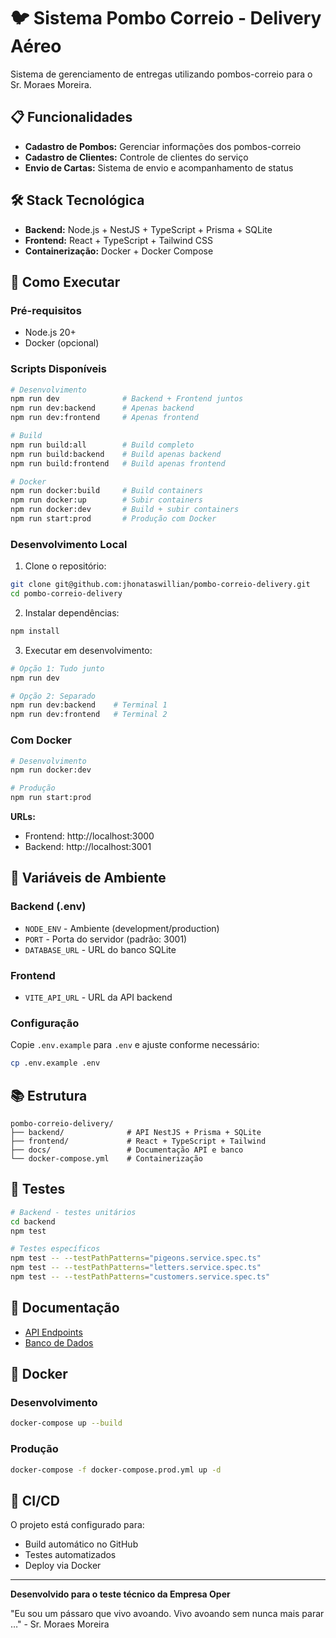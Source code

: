 # 🐦 Sistema Pombo Correio - Delivery Aéreo

Sistema de gerenciamento de entregas utilizando pombos-correio para o Sr. Moraes Moreira.

## 📋 Funcionalidades

- **Cadastro de Pombos:** Gerenciar informações dos pombos-correio
- **Cadastro de Clientes:** Controle de clientes do serviço
- **Envio de Cartas:** Sistema de envio e acompanhamento de status

## 🛠️ Stack Tecnológica

- **Backend:** Node.js + NestJS + TypeScript + Prisma + SQLite
- **Frontend:** React + TypeScript + Tailwind CSS
- **Containerização:** Docker + Docker Compose

## 🚀 Como Executar

### Pré-requisitos

- Node.js 20+
- Docker (opcional)

### Scripts Disponíveis

```bash
# Desenvolvimento
npm run dev              # Backend + Frontend juntos
npm run dev:backend      # Apenas backend
npm run dev:frontend     # Apenas frontend

# Build
npm run build:all        # Build completo
npm run build:backend    # Build apenas backend
npm run build:frontend   # Build apenas frontend

# Docker
npm run docker:build     # Build containers
npm run docker:up        # Subir containers
npm run docker:dev       # Build + subir containers
npm run start:prod       # Produção com Docker
```

### Desenvolvimento Local

1. Clone o repositório:

```bash
git clone git@github.com:jhonataswillian/pombo-correio-delivery.git
cd pombo-correio-delivery
```

2. Instalar dependências:

```bash
npm install
```

3. Executar em desenvolvimento:

```bash
# Opção 1: Tudo junto
npm run dev

# Opção 2: Separado
npm run dev:backend    # Terminal 1
npm run dev:frontend   # Terminal 2
```

### Com Docker

```bash
# Desenvolvimento
npm run docker:dev

# Produção
npm run start:prod
```

**URLs:**

- Frontend: http://localhost:3000
- Backend: http://localhost:3001

## 🔧 Variáveis de Ambiente

### Backend (.env)

- `NODE_ENV` - Ambiente (development/production)
- `PORT` - Porta do servidor (padrão: 3001)
- `DATABASE_URL` - URL do banco SQLite

### Frontend

- `VITE_API_URL` - URL da API backend

### Configuração

Copie `.env.example` para `.env` e ajuste conforme necessário:

```bash
cp .env.example .env
```

## 📚 Estrutura

```
pombo-correio-delivery/
├── backend/              # API NestJS + Prisma + SQLite
├── frontend/             # React + TypeScript + Tailwind
├── docs/                 # Documentação API e banco
└── docker-compose.yml    # Containerização
```

## 🧪 Testes

```bash
# Backend - testes unitários
cd backend
npm test

# Testes específicos
npm test -- --testPathPatterns="pigeons.service.spec.ts"
npm test -- --testPathPatterns="letters.service.spec.ts"
npm test -- --testPathPatterns="customers.service.spec.ts"
```

## 📝 Documentação

- [API Endpoints](./docs/api.md)
- [Banco de Dados](./docs/database.md)

## 🐳 Docker

### Desenvolvimento

```bash
docker-compose up --build
```

### Produção

```bash
docker-compose -f docker-compose.prod.yml up -d
```

## 🔄 CI/CD

O projeto está configurado para:

- Build automático no GitHub
- Testes automatizados
- Deploy via Docker

---

**Desenvolvido para o teste técnico da Empresa Oper**

"Eu sou um pássaro que vivo avoando. Vivo avoando sem nunca mais parar …" - Sr. Moraes Moreira
